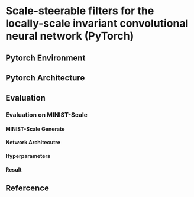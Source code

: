 # Scale-steerable filters for the locally-scale invariant convolutional neural network (PyTorch)

## Pytorch Environment 

## Pytorch Architecture

## Evaluation 

### Evaluation on MINIST-Scale

#### MINIST-Scale Generate

#### Network Architecutre

#### Hyperparameters

#### Result

## Refercence

